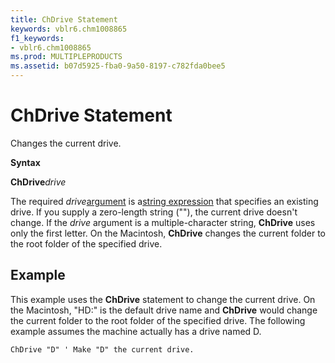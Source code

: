 ```yaml
---
title: ChDrive Statement
keywords: vblr6.chm1008865
f1_keywords:
- vblr6.chm1008865
ms.prod: MULTIPLEPRODUCTS
ms.assetid: b07d5925-fba0-9a50-8197-c782fda0bee5
---
```



# ChDrive Statement

Changes the current drive.

 **Syntax**

 **ChDrive**_drive_

The required  _drive_[argument](vbe-glossary.md) is a[string expression](vbe-glossary.md) that specifies an existing drive. If you supply a zero-length string (""), the current drive doesn't change. If the _drive_ argument is a multiple-character string, **ChDrive** uses only the first letter.
On the Macintosh,  **ChDrive** changes the current folder to the root folder of the specified drive.

## Example

This example uses the  **ChDrive** statement to change the current drive. On the Macintosh, "HD:" is the default drive name and **ChDrive** would change the current folder to the root folder of the specified drive. The following example assumes the machine actually has a drive named D.


```
ChDrive "D" ' Make "D" the current drive. 

```



